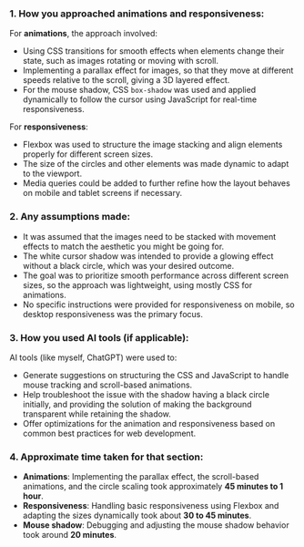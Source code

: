 ### 1. **How you approached animations and responsiveness:**

For **animations**, the approach involved:
- Using CSS transitions for smooth effects when elements change their state, such as images rotating or moving with scroll.
- Implementing a parallax effect for images, so that they move at different speeds relative to the scroll, giving a 3D layered effect.
- For the mouse shadow, CSS `box-shadow` was used and applied dynamically to follow the cursor using JavaScript for real-time responsiveness.
  
For **responsiveness**:
- Flexbox was used to structure the image stacking and align elements properly for different screen sizes.
- The size of the circles and other elements was made dynamic to adapt to the viewport.
- Media queries could be added to further refine how the layout behaves on mobile and tablet screens if necessary.

### 2. **Any assumptions made:**
- It was assumed that the images need to be stacked with movement effects to match the aesthetic you might be going for.
- The white cursor shadow was intended to provide a glowing effect without a black circle, which was your desired outcome.
- The goal was to prioritize smooth performance across different screen sizes, so the approach was lightweight, using mostly CSS for animations.
- No specific instructions were provided for responsiveness on mobile, so desktop responsiveness was the primary focus.

### 3. **How you used AI tools (if applicable):**
AI tools (like myself, ChatGPT) were used to:
- Generate suggestions on structuring the CSS and JavaScript to handle mouse tracking and scroll-based animations.
- Help troubleshoot the issue with the shadow having a black circle initially, and providing the solution of making the background transparent while retaining the shadow.
- Offer optimizations for the animation and responsiveness based on common best practices for web development.

### 4. **Approximate time taken for that section:**
- **Animations**: Implementing the parallax effect, the scroll-based animations, and the circle scaling took approximately **45 minutes to 1 hour**.
- **Responsiveness**: Handling basic responsiveness using Flexbox and adapting the sizes dynamically took about **30 to 45 minutes**.
- **Mouse shadow**: Debugging and adjusting the mouse shadow behavior took around **20 minutes**.
